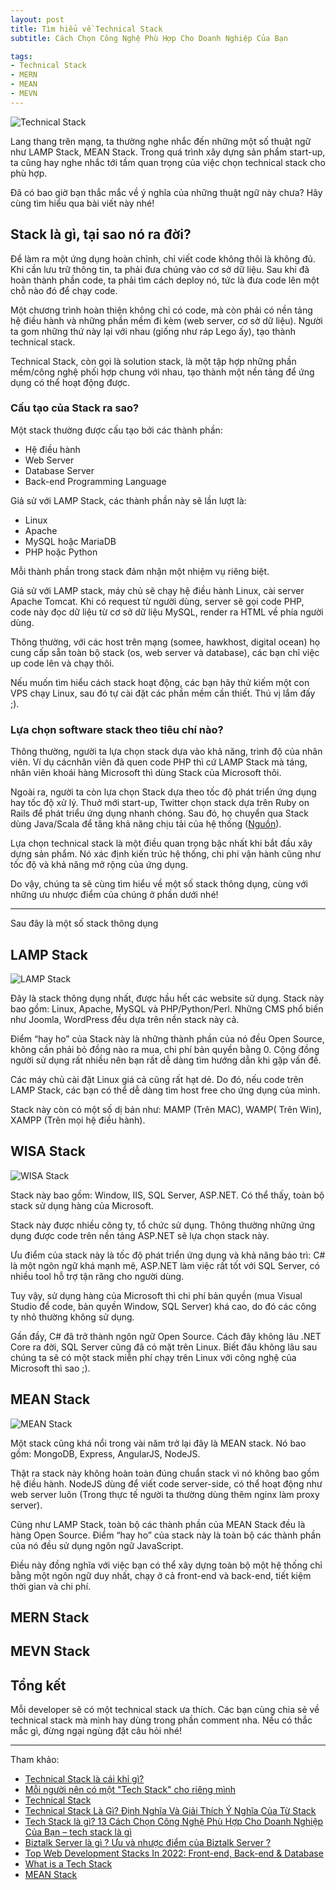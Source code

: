 ```yaml
---
layout: post
title: Tìm hiểu về Technical Stack
subtitle: Cách Chọn Công Nghệ Phù Hợp Cho Doanh Nghiệp Của Bạn

tags:
- Technical Stack
- MERN
- MEAN
- MEVN
---
```


![Technical Stack](https://boxxv.github.io/img/2022/d4e7f08b71cf52785843342351f223f1.png "Technical Stack")

Lang thang trên mạng, ta thường nghe nhắc đến những một số thuật ngữ như LAMP Stack, MEAN Stack. Trong quá trình xây dựng sản phẩm start-up, ta cũng hay nghe nhắc tới tầm quan trọng của việc chọn technical stack cho phù hợp.

Đã có bao giờ bạn thắc mắc về ý nghĩa của những thuật ngữ này chưa? Hãy cùng tìm hiểu qua bài viết này nhé!

## Stack là gì, tại sao nó ra đời?

Để làm ra một ứng dụng hoàn chỉnh, chỉ viết code không thôi là không đủ. Khi cần lưu trữ thông tin, ta phải đưa chúng vào cơ sở dữ liệu. Sau khi đã hoàn thành phần code, ta phải tìm cách deploy nó, tức là đưa code lên một chỗ nào đó để chạy code.

Một chương trình hoàn thiện không chỉ có code, mà còn phải có nền tảng hệ điều hành và những phần mềm đi kèm (web server, cơ sở dữ liệu). Người ta gom những thứ này lại với nhau (giống như ráp Lego ấy), tạo thành technical stack.

Technical Stack, còn gọi là solution stack, là một tập hợp những phần mềm/công nghệ phối hợp chung với nhau, tạo thành một nền tảng để ứng dụng có thể hoạt động được.


### Cấu tạo của Stack ra sao?

Một stack thường được cấu tạo bởi các thành phần:
- Hệ điều hành
- Web Server
- Database Server
- Back-end Programming Language

Giả sử với LAMP Stack, các thành phần này sẽ lần lượt là:
- Linux
- Apache
- MySQL hoặc  MariaDB
- PHP hoặc Python

Mỗi thành phần trong stack đảm nhận một nhiệm vụ riêng biệt.

Giả sử với LAMP stack, máy chủ sẽ chạy hệ điều hành Linux, cài server Apache Tomcat. Khi có request từ người dùng, server sẽ gọi code PHP, code này đọc dữ liệu từ cơ sở dữ liệu MySQL, render ra HTML về phía người dùng.

Thông thường, với các host trên mạng (somee, hawkhost, digital ocean) họ cung cấp sẵn toàn bộ stack (os, web server và database), các bạn chỉ việc up code lên và chạy thôi.

Nếu muốn tìm hiểu cách stack hoạt động, các bạn hãy thử kiếm một con VPS chạy Linux, sau đó tự cài đặt các phần mềm cần thiết. Thú vị lắm đấy ;).


### Lựa chọn software stack theo tiêu chí nào?

Thông thường, người ta lựa chọn stack dựa vào khả năng, trình độ của nhân viên. Ví dụ  cácnhân viên đã quen code PHP thì cứ LAMP Stack mà táng, nhân viên khoái hàng Microsoft thì dùng Stack của Microsoft thôi.

Ngoài ra, người ta còn lựa chọn Stack dựa theo tốc độ phát triển ứng dụng hay tốc độ xử lý. Thuở mới start-up, Twitter chọn stack dựa trên Ruby on Rails để phát triểu ứng dụng nhanh chóng. Sau đó, họ chuyển qua Stack dùng Java/Scala để tăng khả năng chịu tải của hệ thống ([Nguồn](https://www.theregister.co.uk/2012/11/08/twitter_epic_traffic_saved_by_java/)).

Lựa chọn technical stack là một điều quan trọng bậc nhất khi bắt đầu xây dựng sản phẩm. Nó xác định kiến trúc hệ thống, chi phí vận hành cũng như tốc độ và khả năng mở rộng của ứng dụng.

Do vậy, chúng ta sẽ cùng tìm hiểu về một số stack thông dụng, cùng với những ưu nhược điểm của chúng ở phần dưới nhé!

-----

Sau đây là một số stack thông dụng

## LAMP Stack

![LAMP Stack](https://boxxv.github.io/img/2022/lamp.jpg "LAMP Stack")

Đây là stack thông dụng nhất, được hầu hết các website sử dụng. Stack này bao gồm: Linux, Apache, MySQL và PHP/Python/Perl. Những CMS phổ biến như Joomla, WordPress đều dựa trên nền stack này cả.

Điểm “hay ho” của Stack này là những thành phần của nó đều Open Source, không cần phải bỏ đồng nào ra mua, chi phí bản quyền bằng 0. Cộng đồng người sử dụng rất nhiều nên bạn rất dễ dàng tìm hướng dẫn khi gặp vấn đề.

Các máy chủ cài đặt Linux giá cả cũng rất hạt dẻ. Do đó, nếu code trên LAMP Stack, các bạn có thể dễ dàng tìm host free cho ứng dụng của mình.

Stack này còn có một số dị bản như: MAMP (Trên MAC), WAMP( Trên Win), XAMPP (Trên mọi hệ điều hành).


## WISA Stack

![WISA Stack](https://boxxv.github.io/img/2022/LAMP-Stack-vs.-WISA-Stack.jpg "WISA Stack")

Stack này bao gồm: Window, IIS, SQL Server, ASP.NET. Có thể thấy, toàn bộ stack sử dụng hàng của Microsoft.

Stack này được nhiều công ty, tổ chức sử dụng. Thông thường những ứng dụng được code trên nền tảng ASP.NET sẽ lựa chọn stack này.

Ưu điểm của stack này là tốc độ phát triển ứng dụng và khả năng bảo trì: C# là một ngôn ngữ khá mạnh mẽ, ASP.NET làm việc rất tốt với SQL Server, có nhiều tool hỗ trợ tận răng cho người dùng.

Tuy vậy, sử dụng hàng của Microsoft thì chi phí bản quyền (mua Visual Studio để code, bản quyền Window, SQL Server) khá cao, do đó các công ty nhỏ thường không sử dụng.

Gần đầy, C# đã trở thành ngôn ngữ Open Source. Cách đây không lâu .NET Core ra đời, SQL Server cũng đã có mặt trên Linux. Biết đâu không lâu sau chúng ta sẽ có một stack miễn phí chạy trên Linux với công nghệ của Microsoft thì sao ;).


## MEAN Stack

![MEAN Stack](https://boxxv.github.io/img/2022/1_ocOSqSFc_j0rhAaBl-g_0g.png "MEAN Stack")

Một stack cũng khá nổi trong vài năm trở lại đây là MEAN stack. Nó bao gồm: MongoDB, Express, AngularJS, NodeJS.

Thật ra stack này không hoàn toàn đúng chuẩn stack vì nó không bao gồm hệ điều hành. NodeJS dùng để viết code server-side, có thể hoạt động như web server luôn (Trong thực tế người ta thường dùng thêm nginx làm proxy server).

Cũng như LAMP Stack, toàn bộ các thành phần của MEAN Stack đều là hàng Open Source. Điểm “hay ho” của stack này là toàn bộ các thành phần của nó đều sử dụng ngôn ngữ JavaScript.

Điều này đồng nghĩa với việc bạn có thể xây dựng toàn bộ một hệ thống chỉ bằng một ngôn ngữ duy nhất, chạy ở cả front-end và back-end, tiết kiệm thời gian và chi phí.

## MERN Stack



## MEVN Stack


## Tổng kết

Mỗi developer sẽ có một technical stack ưa thích. Các bạn cùng chia sẻ về technical stack mà mình hay dùng trong phần comment nha. Nếu có thắc mắc gì, đừng ngại ngùng đặt câu hỏi nhé!

-----
Tham khảo:
- [Technical Stack là cái khỉ gì?](https://toidicodedao.com/2017/05/23/giai-thich-technical-stack-la-gi/)
- [Mỗi người nên có một "Tech Stack" cho riêng mình](https://www.goccuachung.com/moi-nguoi-nen-co-mot-tech-stack-cho-rieng-minh/)
- [Technical Stack](https://hoangtung.blog/2019/06/20/technical-stack/)
- [Technical Stack Là Gì? Định Nghĩa Và Giải Thích Ý Nghĩa Của Từ Stack](https://ingoa.info/tech-stack-la-gi-1640010386/)
- [Tech Stack là gì? 13 Cách Chọn Công Nghệ Phù Hợp Cho Doanh Nghiệp Của Bạn – tech stack là gì](https://phptravels.vn/tech-stack-la-gi-13-cach-chon-cong-nghe-phu-hop-cho-doanh-nghiep-cua-ban-tech-stack-la-gi/)
- [Biztalk Server là gì ? Ưu và nhược điểm của Biztalk Server ?](https://viblo.asia/p/biztalk-server-la-gi-uu-va-nhuoc-diem-cua-biztalk-server-GrLZDkDOKk0)
- [Top Web Development Stacks In 2022: Front-end, Back-end & Database](https://www.angularminds.com/blog/article/top-web-development-stack-for-developers.html)
- [What is a Tech Stack](https://www.apxor.com/blog/what-is-a-tech-stack)
- [MEAN Stack](https://onexlab-io.medium.com/mean-stack-bd3f479f426)